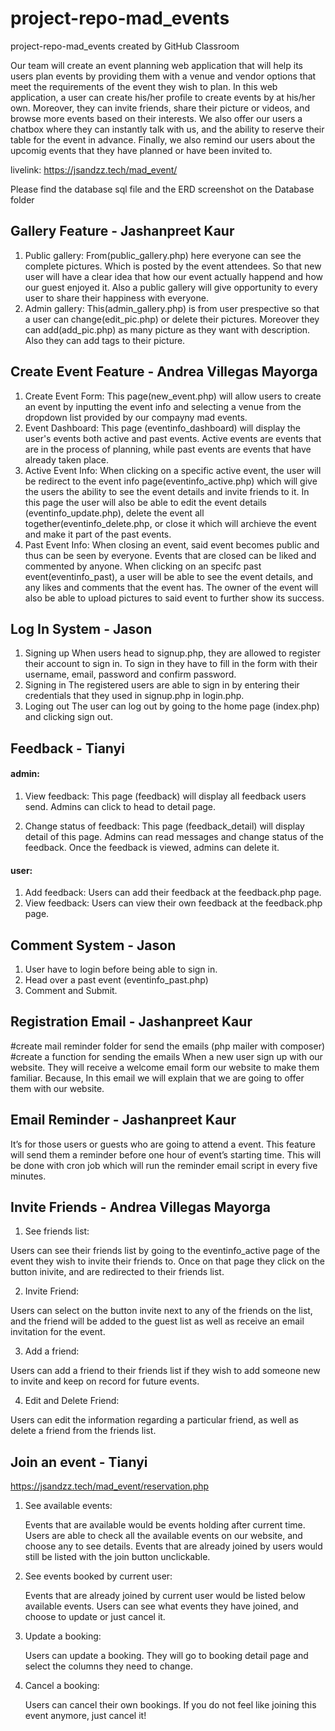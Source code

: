 # project-repo-mad_events
project-repo-mad_events created by GitHub Classroom 

Our team will create an event planning web application that will help its users plan events by providing them with a venue and vendor options that meet the requirements of the event they wish to plan. In this web application, a user can create his/her profile to create events by at his/her own. Moreover, they can invite friends, share their picture or videos, and browse more events based on their interests. We also offer our users a chatbox where they can instantly talk with us, and the ability to reserve their table for the event in advance. Finally, we also remind our users about the upcomig events that they have planned or have been invited to.

livelink: https://jsandzz.tech/mad_event/

Please find the database sql file and the ERD screenshot on the Database folder 

## Gallery Feature - Jashanpreet Kaur
1. Public gallery:
From(public_gallery.php) here everyone can see the complete pictures. Which is posted by the event attendees. So that new user will have a clear idea that how our event actually happend and how our guest enjoyed it. Also a public gallery will give opportunity to every user to share their happiness with everyone.
2. Admin gallery:
This(admin_gallery.php) is from user prespective so that a user can change(edit_pic.php) or delete their pictures. Moreover they can add(add_pic.php) as many picture as they want with description. Also they can add tags to their picture.

## Create Event Feature - Andrea Villegas Mayorga
1. Create Event Form:
This page(new_event.php) will allow users to create an event by inputting the event info and selecting a venue from the dropdown list provided by our compayny mad events.
2. Event Dashboard:
This page (eventinfo_dashboard) will display the user's events both active and past events. Active events are events that are in the process of planning, while past events are events that have already taken place. 
3. Active Event Info:
When clicking on a specific active event, the user will be redirect to the event info page(eventinfo_active.php) which will give the users the ability to see the event details and invite friends to it. In this page the user will also be able to edit the event details (eventinfo_update.php), delete the event all together(eventinfo_delete.php, or close it which will archieve the event and make it part of the past events. 
4. Past Event Info:
When closing an event, said event becomes public and thus can be seen by everyone. Events that are closed can be liked and commented by anyone. When clicking on an specifc past event(eventinfo_past), a user will be able to see the event details, and any likes and comments that the event has. The owner of the event will also be able to upload pictures to said event to further show its success.
## Log In System - Jason
1. Signing up
When users head to signup.php, they are allowed to register their account to sign in. To sign in they have to fill in the form with their username, email, password and confirm password.
2. Signing in
The registered users are able to sign in by entering their credentials that they used in signup.php in login.php.
3. Loging out
The user can log out by going to the home page (index.php) and clicking sign out.

## Feedback - Tianyi

#### admin:

1. View feedback: This page (feedback) will display all feedback users send. Admins can click to head to detail page.

2. Change status of feedback: This page (feedback_detail) will display detail of this page. Admins can read messages and change status of the feedback. Once the feedback is viewed, admins can delete it.

#### user:

1. Add feedback: Users can add their feedback at the feedback.php page.
2. View feedback: Users can view their own feedback at the feedback.php page.

## Comment System - Jason
1. User have to login before being able to sign in.
2. Head over a past event (eventinfo_past.php)
3. Comment and Submit.

## Registration Email - Jashanpreet Kaur
#create mail reminder folder for send the emails (php mailer with composer)
#create a function for sending the emails
When a new user sign up with our website. They will receive a welcome email form our website to make them familiar. Because, In this email we will explain that we are going to offer them with our website. 

## Email Reminder - Jashanpreet Kaur
It’s for those users or guests who are going to attend a event. This feature will send them a reminder before one hour of event’s starting time. This will be done with cron job which will run the reminder email script in every five minutes.

## Invite Friends - Andrea Villegas Mayorga

1. See friends list:

Users can see their friends list by going to the eventinfo_active page of the event they wish to invite their friends to. Once on that page they click on the button inivite, and are redirected to their friends list.

2. Invite Friend:

Users can select on the button invite next to any of the friends on the list, and the friend will be added to the guest list as well as receive an email invitation for the event.

3. Add a friend:

Users can add a friend to their friends list if they wish to add someone new to invite and keep on record for future events.

4. Edit and Delete Friend:

Users can edit the information regarding a particular friend, as well as delete a friend from the friends list.

## Join an event - Tianyi

https://jsandzz.tech/mad_event/reservation.php

1. See available events:

   Events that are available would be events holding after current time. Users are able to check all the available events on our website, and choose any to see details. Events that are already joined by users would still be listed with the join button unclickable.

2. See events booked by current user:

   Events that are already joined by current user would be listed below available events. Users can see what events they have joined, and choose to update or just cancel it.

3. Update a booking:

   Users can update a booking. They will go to booking detail page and select the columns they need to change.

4. Cancel a booking:

   Users can cancel their own bookings. If you do not feel like joining this event anymore, just cancel it!
